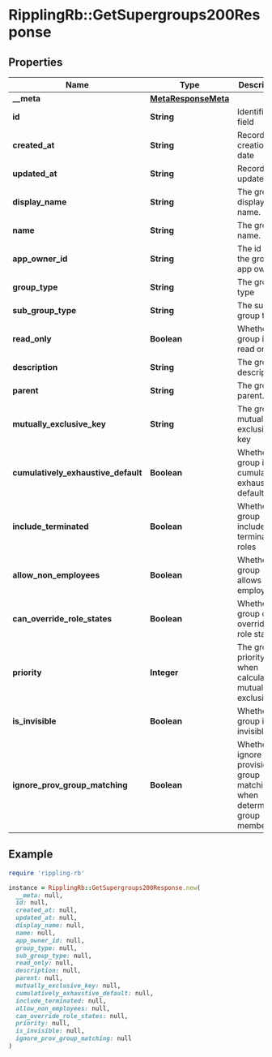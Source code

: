 # RipplingRb::GetSupergroups200Response

## Properties

| Name | Type | Description | Notes |
| ---- | ---- | ----------- | ----- |
| **__meta** | [**MetaResponseMeta**](MetaResponseMeta.md) |  | [optional] |
| **id** | **String** | Identifier field |  |
| **created_at** | **String** | Record creation date |  |
| **updated_at** | **String** | Record update date |  |
| **display_name** | **String** | The group&#39;s display name. | [optional] |
| **name** | **String** | The group&#39;s name. | [optional] |
| **app_owner_id** | **String** | The id of the group&#39;s app owner. | [optional] |
| **group_type** | **String** | The group type | [optional] |
| **sub_group_type** | **String** | The sub group type | [optional] |
| **read_only** | **Boolean** | Whether the group is read only. | [optional] |
| **description** | **String** | The group&#39;s description. | [optional] |
| **parent** | **String** | The group&#39;s parent. | [optional] |
| **mutually_exclusive_key** | **String** | The group&#39;s mutually exclusive key | [optional] |
| **cumulatively_exhaustive_default** | **Boolean** | Whether the group is the cumulatively exhaustive default | [optional] |
| **include_terminated** | **Boolean** | Whether the group include terminated roles | [optional] |
| **allow_non_employees** | **Boolean** | Whether the group allows non employees | [optional] |
| **can_override_role_states** | **Boolean** | Whether the group can override role states | [optional] |
| **priority** | **Integer** | The group&#39;s priority when calculating mutual exclusivity | [optional] |
| **is_invisible** | **Boolean** | Whether the group is invisible | [optional] |
| **ignore_prov_group_matching** | **Boolean** | Whether to ignore provisioning group matching when determining group membership | [optional] |

## Example

```ruby
require 'rippling-rb'

instance = RipplingRb::GetSupergroups200Response.new(
  __meta: null,
  id: null,
  created_at: null,
  updated_at: null,
  display_name: null,
  name: null,
  app_owner_id: null,
  group_type: null,
  sub_group_type: null,
  read_only: null,
  description: null,
  parent: null,
  mutually_exclusive_key: null,
  cumulatively_exhaustive_default: null,
  include_terminated: null,
  allow_non_employees: null,
  can_override_role_states: null,
  priority: null,
  is_invisible: null,
  ignore_prov_group_matching: null
)
```

